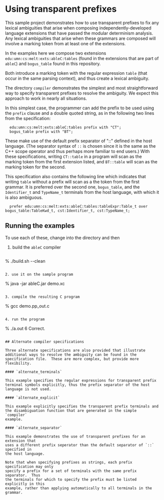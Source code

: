 # Using transparent prefixes

This sample project demonstrates how to use transparent prefixes to fix
any lexical ambiguities that arise when composing
independently-developed language extensions that have passed the
modular determinism analysis.  Any lexical ambiguities that arise when
these grammars are composed will involve a marking token from at least
one of the extensions.

In the examples here we compose two extensions
`edu:umn:cs:melt:exts:ableC:tables` (found in the extensions that are
part of `ableC`) and `bogus_table` found in this repository.

Both introduce a marking token with the regular expression `table`
(that occur in the same parsing context), and thus create a lexical 
ambiguity.

The directory `compiler` demonstrates the simplest and most
straightforward way to specify transparent prefixes to resolve the
ambiguity.  We expect this approach to work in nearly all situations.

In this simplest case, the programmer can add the prefix to be used
using the `prefix` clause and a double quoted string, as in the
following two lines from the specification:
```
  edu:umn:cs:melt:exts:ableC:tables prefix with "CT";
  bogus_table prefix with "BT";
```

These make use of the default prefix separator of "::" defined in the
host language.  (The separator syntax of `::` is chosen since it is
the same as the C++ scope operator and thus perhaps more familiar to
end users.)  With these specifications, writing `CT::table` in a
program will scan as the marking token from the first extension
listed, and `BT::table` will scan as the marking token for the second.

This specification also contains the following line which indicates
that writing `table` without a prefix will scan as a the token from
the first grammar.  It is preferred over the second one,
`bogus_table`, and the `Identifier_t` and `TypeName_t` terminals from
the host language, with which it is also ambiguous.

```
  prefer edu:umn:cs:melt:exts:ableC:tables:tableExpr:Table_t over bogus_table:TableKwd_t, cst:Identifier_t, cst:TypeName_t;
```

## Running the examples

To use each of these, change into the directory and then

1. build the `ableC` compiler
   ```
  % ./build.sh --clean
   ```

2. use it on the sample program
   ```
  % java -jar ableC.jar demo.xc
   ```

3. compile the resulting C program
   ```
   % gcc demo.pp_out.c
   ```

4. run the program
   ```
   % ./a.out
   6
   Correct.
   ```

## Alternate compiler specifications

Three alternate specifications are also provided that illustrate
additional ways to resolve the ambiguity can be found in the
specification file.  These are more complex, but provide more
flexibility.

#### `alternate_terminals`

This example specifies the regular expressions for transparent prefix
terminal symbols explicitly, thus the prefix separator of the host
language is not used.

#### `alternate_explicit`

This example explicitly specifies the transparent prefix terminals and
the disambiguation function that are generated in the simple `compiler`
example.

#### `alternate_separator`

This example demonstrates the use of transparent prefixes for an extension that
uses a different prefix seperator than the default separator of `::` specified in
the host language.

Note that when specifying prefixes as strings, each prefix specification may only
specify a prefix for a set of terminals with the same prefix separator.  Thus 
the terminals for which to specify the prefix must be listed explicitly in this
example, rather than applying automatically to all terminals in the grammar.
